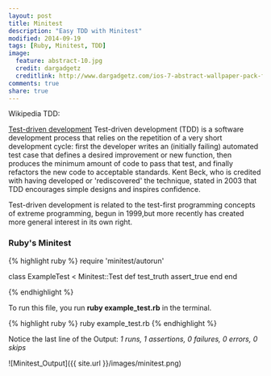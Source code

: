 ```yaml
---
layout: post
title: Minitest
description: "Easy TDD with Minitest"
modified: 2014-09-19
tags: [Ruby, Minitest, TDD]
image:
  feature: abstract-10.jpg
  credit: dargadgetz
  creditlink: http://www.dargadgetz.com/ios-7-abstract-wallpaper-pack-for-iphone-5-and-ipod-touch-retina/
comments: true
share: true  
---
```

Wikipedia TDD:

[Test-driven development](http://en.wikipedia.org/wiki/Test-driven_development) Test-driven development (TDD) is a software development process that relies on the repetition of a very short development cycle: first the developer writes an (initially failing) automated test case that defines a desired improvement or new function, then produces the minimum amount of code to pass that test, and finally refactors the new code to acceptable standards. Kent Beck, who is credited with having developed or 'rediscovered' the technique, stated in 2003 that TDD encourages simple designs and inspires confidence.

Test-driven development is related to the test-first programming concepts of extreme programming, begun in 1999,but more recently has created more general interest in its own right.

### Ruby's Minitest

{% highlight ruby %}
require 'minitest/autorun'

class ExampleTest < Minitest::Test
  def test_truth
    assert_true
  end
end

{% endhighlight %}


To run this file, you run __ruby example_test.rb__ in the terminal.

{% highlight ruby %}
ruby example_test.rb
{% endhighlight %}


Notice the last line of the Output: _1 runs, 1 assertions, 0 failures, 0 errors, 0 skips_

![Minitest_Output]({{ site.url }}/images/minitest.png)
